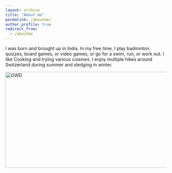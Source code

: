 ```yaml
---
layout: archive
title: "About me"
permalink: /aboutme/
author_profile: true
redirect_from:
  - /aboutme
---
```


I was born and brought up in India. In my free time, I play badminton, quizzes, board games, or video games, or go for a swim, run, or work out. I like Cooking and trying various cuisines. I enjoy multiple hikes around Switzerland during summer and sledging in winter.

<img class="img-responsive" src="https://muditgarg96.github.io/images/Zermatt.JPG" title="GWD" width="900" height="300">


